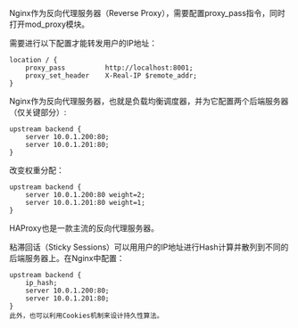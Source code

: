 Nginx作为反向代理服务器（Reverse Proxy），需要配置proxy_pass指令，同时打开mod_proxy模块。

需要进行以下配置才能转发用户的IP地址：
```
location / {
    proxy_pass          http://localhost:8001;
    proxy_set_header    X-Real-IP $remote_addr;
}
```

Nginx作为反向代理服务器，也就是负载均衡调度器，并为它配置两个后端服务器（仅关键部分）:
```
upstream backend {
    server 10.0.1.200:80;
    server 10.0.1.201:80;
}
```
改变权重分配：
```
upstream backend {
    server 10.0.1.200:80 weight=2;
    server 10.0.1.201:80 weight=1;
}
```
HAProxy也是一款主流的反向代理服务器。

粘滞回话（Sticky Sessions）可以用用户的IP地址进行Hash计算并散列到不同的后端服务器上。在Nginx中配置：
```
upstream backend {
    ip_hash;
    server 10.0.1.200:80;
    server 10.0.1.201:80;
}
此外，也可以利用Cookies机制来设计持久性算法。
